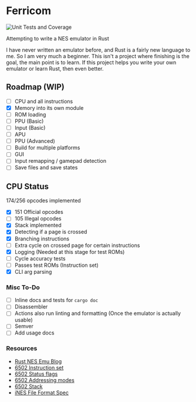 # Ferricom

![Unit Tests and Coverage](https://github.com/StableCrimson/ferricom/actions/workflows/test_coverage.yml/badge.svg?event=push)

Attempting to write a NES emulator in Rust

I have never written an emulator before, and Rust is a fairly new language to me. So I am very much
a beginner. This isn't a project where finishing is the goal, the main point is to learn.
If this project helps you write your own emulator or learn Rust, then even better.

## Roadmap (WIP)

- [ ] CPU and all instructions
- [x] Memory into its own module
- [ ] ROM loading
- [ ] PPU (Basic)
- [ ] Input (Basic)
- [ ] APU
- [ ] PPU (Advanced)
- [ ] Build for multiple platforms
- [ ] GUI
- [ ] Input remapping / gamepad detection
- [ ] Save files and save states

## CPU Status

174/256 opcodes implemented

- [x] 151 Official opcodes
- [ ] 105 Illegal opcodes
- [x] Stack implemented
- [x] Detecting if a page is crossed
- [x] Branching instructions
- [ ] Extra cycle on crossed page for certain instructions
- [x] Logging (Needed at this stage for test ROMs)
- [ ] Cycle accuracy tests
- [ ] Passes test ROMs (Instruction set)
- [x] CLI arg parsing

### Misc To-Do

- [ ] Inline docs and tests for `cargo doc`
- [ ] Disassembler
- [ ] Actions also run linting and formatting (Once the emulator is actually usable)
- [ ] Semver
- [ ] Add usage docs

### Resources

- [Rust NES Emu Blog](https://bugzmanov.github.io/nes_ebook/)
- [6502 Instruction set](https://www.nesdev.org/obelisk-6502-guide/instructions.html)
- [6502 Status flags](https://www.nesdev.org/wiki/Status_flags)
- [6502 Addressing modes](https://www.nesdev.org/obelisk-6502-guide/addressing.html)
- [6502 Stack](https://www.nesdev.org/wiki/Stack)
- [iNES File Format Spec](https://www.nesdev.org/wiki/INES#Flags_6)
